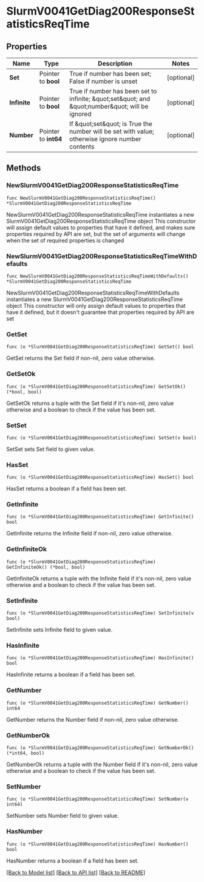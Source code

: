 # SlurmV0041GetDiag200ResponseStatisticsReqTime

## Properties

Name | Type | Description | Notes
------------ | ------------- | ------------- | -------------
**Set** | Pointer to **bool** | True if number has been set; False if number is unset | [optional] 
**Infinite** | Pointer to **bool** | True if number has been set to infinite; \&quot;set\&quot; and \&quot;number\&quot; will be ignored | [optional] 
**Number** | Pointer to **int64** | If \&quot;set\&quot; is True the number will be set with value; otherwise ignore number contents | [optional] 

## Methods

### NewSlurmV0041GetDiag200ResponseStatisticsReqTime

`func NewSlurmV0041GetDiag200ResponseStatisticsReqTime() *SlurmV0041GetDiag200ResponseStatisticsReqTime`

NewSlurmV0041GetDiag200ResponseStatisticsReqTime instantiates a new SlurmV0041GetDiag200ResponseStatisticsReqTime object
This constructor will assign default values to properties that have it defined,
and makes sure properties required by API are set, but the set of arguments
will change when the set of required properties is changed

### NewSlurmV0041GetDiag200ResponseStatisticsReqTimeWithDefaults

`func NewSlurmV0041GetDiag200ResponseStatisticsReqTimeWithDefaults() *SlurmV0041GetDiag200ResponseStatisticsReqTime`

NewSlurmV0041GetDiag200ResponseStatisticsReqTimeWithDefaults instantiates a new SlurmV0041GetDiag200ResponseStatisticsReqTime object
This constructor will only assign default values to properties that have it defined,
but it doesn't guarantee that properties required by API are set

### GetSet

`func (o *SlurmV0041GetDiag200ResponseStatisticsReqTime) GetSet() bool`

GetSet returns the Set field if non-nil, zero value otherwise.

### GetSetOk

`func (o *SlurmV0041GetDiag200ResponseStatisticsReqTime) GetSetOk() (*bool, bool)`

GetSetOk returns a tuple with the Set field if it's non-nil, zero value otherwise
and a boolean to check if the value has been set.

### SetSet

`func (o *SlurmV0041GetDiag200ResponseStatisticsReqTime) SetSet(v bool)`

SetSet sets Set field to given value.

### HasSet

`func (o *SlurmV0041GetDiag200ResponseStatisticsReqTime) HasSet() bool`

HasSet returns a boolean if a field has been set.

### GetInfinite

`func (o *SlurmV0041GetDiag200ResponseStatisticsReqTime) GetInfinite() bool`

GetInfinite returns the Infinite field if non-nil, zero value otherwise.

### GetInfiniteOk

`func (o *SlurmV0041GetDiag200ResponseStatisticsReqTime) GetInfiniteOk() (*bool, bool)`

GetInfiniteOk returns a tuple with the Infinite field if it's non-nil, zero value otherwise
and a boolean to check if the value has been set.

### SetInfinite

`func (o *SlurmV0041GetDiag200ResponseStatisticsReqTime) SetInfinite(v bool)`

SetInfinite sets Infinite field to given value.

### HasInfinite

`func (o *SlurmV0041GetDiag200ResponseStatisticsReqTime) HasInfinite() bool`

HasInfinite returns a boolean if a field has been set.

### GetNumber

`func (o *SlurmV0041GetDiag200ResponseStatisticsReqTime) GetNumber() int64`

GetNumber returns the Number field if non-nil, zero value otherwise.

### GetNumberOk

`func (o *SlurmV0041GetDiag200ResponseStatisticsReqTime) GetNumberOk() (*int64, bool)`

GetNumberOk returns a tuple with the Number field if it's non-nil, zero value otherwise
and a boolean to check if the value has been set.

### SetNumber

`func (o *SlurmV0041GetDiag200ResponseStatisticsReqTime) SetNumber(v int64)`

SetNumber sets Number field to given value.

### HasNumber

`func (o *SlurmV0041GetDiag200ResponseStatisticsReqTime) HasNumber() bool`

HasNumber returns a boolean if a field has been set.


[[Back to Model list]](../README.md#documentation-for-models) [[Back to API list]](../README.md#documentation-for-api-endpoints) [[Back to README]](../README.md)


